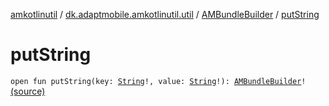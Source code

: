 [amkotlinutil](../../index.md) / [dk.adaptmobile.amkotlinutil.util](../index.md) / [AMBundleBuilder](index.md) / [putString](./put-string.md)

# putString

`open fun putString(key: `[`String`](https://kotlinlang.org/api/latest/jvm/stdlib/kotlin/-string/index.html)`!, value: `[`String`](https://kotlinlang.org/api/latest/jvm/stdlib/kotlin/-string/index.html)`!): `[`AMBundleBuilder`](index.md)`!` [(source)](https://github.com/adaptmobile-organization/amkotlinutil/tree/master/amkotlinutil/amkotlinutil/src/main/java/dk/adaptmobile/amkotlinutil/util/AMBundleBuilder.java#L53)